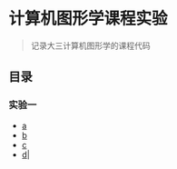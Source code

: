# 计算机图形学课程实验

> 记录大三计算机图形学的课程代码

## 目录
###  实验一

- [a](./实验一/demos/a.html)
- [b](./实验一/demos/b.html)
- [c](./实验一/demos/c.html)
- [d](./实验一/demos/d.html)|
